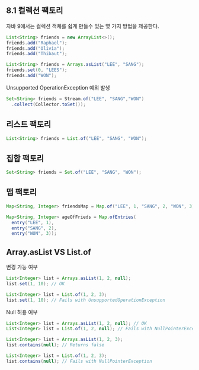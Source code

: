 ## 8.1 컬렉션 팩토리

자바 9에서는 컬렉션 객체를 쉽게 만들수 있는 몇 가지 방법을 제공한다.

```java
List<String> friends = new ArrayList<>();
friends.add("Raphael");
friends.add("Olivia");
friends.add("Thibaut");
```

```java
List<String> friends = Arrays.asList("LEE", "SANG");
friends.set(0, "LEES");
friends.add("WON");
```

Unsupported OperationException 예외 발생

```java
Set<String> friends = Stream.of("LEE", "SANG","WON")
  .collect(Collector.toSet());
```


## 리스트 팩토리

```java
List<String> friends = List.of("LEE", "SANG", "WON");
```




## 집합 팩토리

```java
Set<String> friends = Set.of("LEE", "SANG", "WON");
```




## 맵 팩토리


```java
Map<String, Integer> friendsMap = Map.of("LEE", 1, "SANG", 2, "WON", 3);
```

```java
Map<String, Integer> ageOfFrieds = Map.ofEntries(
  entry("LEE", 1),
  entry("SANG", 2),
  entry("WON", 3));
```



## Array.asList  VS   List.of

변경 가능 여부

```java
List<Integer> list = Arrays.asList(1, 2, null);
list.set(1, 10); // OK

List<Integer> list = List.of(1, 2, 3);
list.set(1, 10); // Fails with UnsupportedOperationException
```


Null 허용 여부

```java
List<Integer> list = Arrays.asList(1, 2, null); // OK
List<Integer> list = List.of(1, 2, null); // Fails with NullPointerException

List<Integer> list = Arrays.asList(1, 2, 3);
list.contains(null); // Returns false

List<Integer> list = List.of(1, 2, 3);
list.contains(null); // Fails with NullPointerException
```

